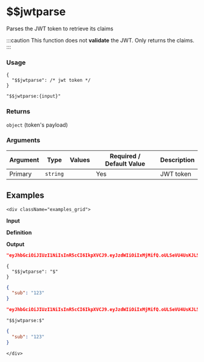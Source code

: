 # $$jwtparse

Parses the JWT token to retrieve its claims

:::caution
This function does not **validate** the JWT. Only returns the claims.
:::

### Usage
```transformers
{
  "$$jwtparse": /* jwt token */
}
```
```transformers
"$$jwtparse:{input}"
```
### Returns
`object` (token's payload)

### Arguments
| Argument | Type     | Values | Required / Default&nbsp;Value | Description |
|----------|----------|--------|-------------------------------|-------------|
| Primary  | `string` |        | Yes                           | JWT token   |

## Examples

```mdx-code-block
<div className="examples_grid">
```

**Input**

**Definition**

**Output**


```json
"eyJhbGciOiJIUzI1NiIsInR5cCI6IkpXVCJ9.eyJzdWIiOiIxMjMifQ.oULSeVU4UsKJL5nxadn3y-HVxNLHeYcDk_YvSt7jb5k"
```
```transformers
{ 
  "$$jwtparse": "$" 
}
```
```json
{
  "sub": "123"
}
```


```json
"eyJhbGciOiJIUzI1NiIsInR5cCI6IkpXVCJ9.eyJzdWIiOiIxMjMifQ.oULSeVU4UsKJL5nxadn3y-HVxNLHeYcDk_YvSt7jb5k"
```
```transformers
"$$jwtparse:$"
```
```json
{
  "sub": "123"
}
```

```mdx-code-block
</div>
```
